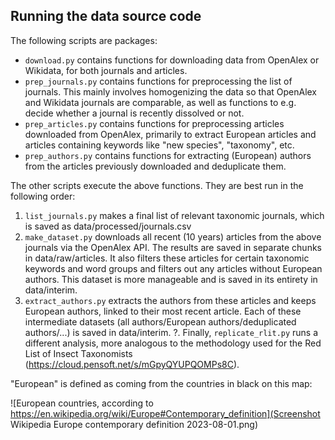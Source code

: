## Running the data source code

The following scripts are packages:
 - `download.py` contains functions for downloading data from OpenAlex or Wikidata, for both journals and articles.
 - `prep_journals.py` contains functions for preprocessing the list of journals. This mainly involves homogenizing the data so that OpenAlex and Wikidata journals are comparable, as well as functions to e.g. decide whether a journal is recently dissolved or not.
 - `prep_articles.py` contains functions for preprocessing articles downloaded from OpenAlex, primarily to extract European articles and articles containing keywords like "new species", "taxonomy", etc. 
- `prep_authors.py` contains functions for extracting (European) authors from the articles previously downloaded and deduplicate them.

 The other scripts execute the above functions. They are best run in the following order:
 1. `list_journals.py` makes a final list of relevant taxonomic journals, which is saved as data/processed/journals.csv
 2. `make_dataset.py` downloads all recent (10 years) articles from the above journals via the OpenAlex API. The results are saved in separate chunks in data/raw/articles. It also filters these articles for certain taxonomic keywords and word groups and filters out any articles without European authors. This dataset is more manageable and is saved in its entirety in data/interim.
 3. `extract_authors.py` extracts the authors from these articles and keeps European authors, linked to their most recent article. Each of these intermediate datasets (all authors/European authors/deduplicated authors/...) is saved in data/interim. 
 ?.  Finally, `replicate_rlit.py` runs a different analysis, more analogous to the methodology used for the Red List of Insect Taxonomists (https://cloud.pensoft.net/s/mGpyQYUPQOMPs8C).
 
 "European" is defined as coming from the countries in black on this map:
 
![European countries, according to https://en.wikipedia.org/wiki/Europe#Contemporary_definition](Screenshot Wikipedia Europe contemporary definition 2023-08-01.png)
  